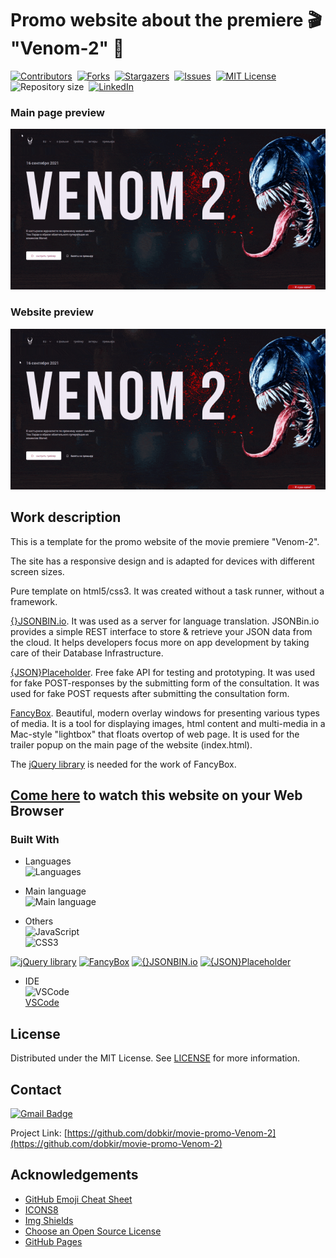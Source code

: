 # Promo website about the premiere :clapper: "Venom-2" :movie_camera:

[![Contributors][contributors-shield]][contributors-url]&nbsp;
[![Forks][forks-shield]][forks-url]&nbsp;
[![Stargazers][stars-shield]][stars-url]&nbsp;
[![Issues][issues-shield]][issues-url]&nbsp;
[![MIT License][license-shield]][license-url]&nbsp;
![Repository size][repo-size-shield]&nbsp;
[![LinkedIn][linkedin-shield]][linkedin-url]

### Main page preview
![Website trailer main page][product-screenshot-main_page]
### Website preview
![Website trailer all pages][product-screenshot-all_pages]

<!-- WORK DESCRIPTION -->
## Work description

This is a template for the promo website of the movie premiere "Venom-2".

The site has a responsive design and is adapted for devices with different screen sizes.

Pure template on html5/css3. It was created without a task runner, without a framework.

[{}JSONBIN.io](https://jsonbin.io/). It was used as a server for language translation.
JSONBin.io provides a simple REST interface to store & retrieve your JSON data from the cloud. 
It helps developers focus more on app development by taking care of their Database Infrastructure.<br>

[{JSON}Placeholder](https://jsonplaceholder.typicode.com/). Free fake API for testing and prototyping. 
It was used for fake POST-responses by the submitting form of the consultation. 
It was used for fake POST requests after submitting the consultation form.

[FancyBox](https://fancyapps.com/). Beautiful, modern overlay windows for presenting various types of media.
It is a tool for displaying images, html content and multi-media in a Mac-style "lightbox" that floats overtop of web page.
It is used for the trailer popup on the main page of the website (index.html).

The [jQuery library](https://jquery.com/) is needed for the work of FancyBox.
<!-- Swiper Slider library is the easy way to create and manage sliders on a website. It uses in this project.<br> 
Link to the Swiper official docs: [https://swiperjs.com/](https://swiperjs.com/)<br> -->

<!-- LINK TO WEBSITE -->
## [Come here](https://dobkir.github.io/movie-promo-Venom-2/) to watch this website on your Web Browser

<!-- TOOLS -->
### Built With

- Languages<br>
![Languages][languages-shield]

- Main language<br>
![Main language][main-language-shield]

- Others<br>
![JavaScript](https://img.shields.io/badge/JavaScript-25.7%25-f1e05a?logo=JavaScript&logoColor=f1e05a&style=for-the-badge)<br>
![CSS3](https://img.shields.io/badge/CSS3-9.1%25-563d7c?logo=CSS3&logoColor=563d7c&style=for-the-badge)

[![jQuery library](https://img.shields.io/badge/jQuery-0769AD?style=for-the-badge&logo=jquery&logoColor=white)](https://jquery.com/)
[![FancyBox](https://img.shields.io/badge/FancyBox-00C8B0?style=for-the-badge&logo=FancyBox&logoColor=00C8B0)](https://fancyapps.com/)
[![{}JSONBIN.io](https://img.shields.io/badge/JSONBIN-2568ed?style=for-the-badge&logo=JSONBIN&logoColor=2568ed)](https://jsonbin.io/)
[![{JSON}Placeholder](https://img.shields.io/badge/{JSON}Placeholder-DBEAFE?style=for-the-badge&logo={JSON}Placeholder&logoColor=DBEAFE)](https://jsonplaceholder.typicode.com/)

- IDE<br>
![VSCode](https://img.icons8.com/color/48/000000/visual-studio-code-2019.png)<br>
 [VSCode](https://code.visualstudio.com/)

<!-- LICENSE -->
## License

Distributed under the MIT License. See [LICENSE](LICENSE.txt) for more information.

<!-- CONTACT -->
## Contact

[![Gmail Badge](https://img.shields.io/badge/Gmail-d14836?style=for-the-badge&logo=Gmail&logoColor=white&link=mailto:p.kirillov2020@gmail.com)](mailto:p.kirillov2020@gmail.com)

Project Link: [https://github.com/dobkir/movie-promo-Venom-2](https://github.com/dobkir/movie-promo-Venom-2)

<!-- ACKNOWLEDGEMENTS -->
## Acknowledgements
- [GitHub Emoji Cheat Sheet](https://www.webpagefx.com/tools/emoji-cheat-sheet)
- [ICONS8](https://icons8.com/)
- [Img Shields](https://shields.io)
- [Choose an Open Source License](https://choosealicense.com)
- [GitHub Pages](https://pages.github.com)

<!-- MARKDOWN LINKS & IMAGES -->
<!-- https://www.markdownguide.org/basic-syntax/#reference-style-links -->
[contributors-shield]: https://img.shields.io/github/contributors/dobkir/movie-promo-Venom-2.svg?style=for-the-badge
[contributors-url]: https://github.com/dobkir/movie-promo-Venom-2/graphs/contributors
[forks-shield]: https://img.shields.io/github/forks/dobkir/movie-promo-Venom-2.svg?style=for-the-badge
[forks-url]: https://github.com/dobkir/movie-promo-Venom-2/network/members
[stars-shield]: https://img.shields.io/github/stars/dobkir/movie-promo-Venom-2.svg?style=for-the-badge
[stars-url]: https://github.com/dobkir/movie-promo-Venom-2/stargazers
[issues-shield]: https://img.shields.io/github/issues/dobkir/movie-promo-Venom-2.svg?style=for-the-badge
[issues-url]: https://github.com/dobkir/movie-promo-Venom-2/issues
[license-shield]: https://img.shields.io/github/license/dobkir/movie-promo-Venom-2.svg?style=for-the-badge
[license-url]: https://github.com/dobkir/movie-promo-Venom-2/blob/master/LICENSE.txt
[linkedin-shield]: https://img.shields.io/badge/-LinkedIn-black.svg?style=for-the-badge&logo=linkedin&colorB=555
[linkedin-url]: https://www.linkedin.com/in/pavel-kirillov-dobkir
[repo-size-shield]: https://img.shields.io/github/repo-size/dobkir/movie-promo-Venom-2.svg?style=for-the-badge
[languages-shield]: https://img.shields.io/github/languages/count/dobkir/movie-promo-Venom-2.svg?style=for-the-badge
[main-language-shield]: https://img.shields.io/github/languages/top/dobkir/movie-promo-Venom-2.svg?style=for-the-badge&color=563d7c
[product-screenshot-main_page]: https://github.com/dobkir/trailers/blob/master/venom-2_trailer/venom-2_main.gif
[product-screenshot-all_pages]: https://github.com/dobkir/trailers/blob/master/venom-2_trailer/venom-2_all.gif

<!-- Pages -->

